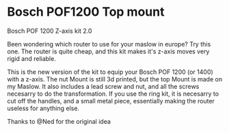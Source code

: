 # Bosch POF1200 Top mount

Bosch POF 1200 Z-axis kit 2.0

Been wondering which router to use for your maslow in europe? Try this one.  The router is quite cheap, and this kit makes it's z-axis moves very rigid and reliable.

This is the new version of the kit to equip your Bosch POF 1200 (or 1400) with a z-axis.
The nut Mount is still 3d printed, but the top Mount is made on my Maslow.
It also includes a lead screw and nut, and all the screws necesarry to do the transformation.
If you use the ring kit, it is necesarry to cut off the handles, and a small metal piece, essentially making the router useless for anything else.

Thanks to @Ned for the original idea
